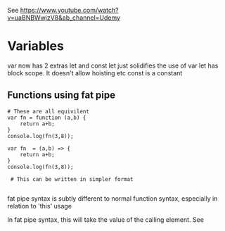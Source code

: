 See https://www.youtube.com/watch?v=uaBNBWwjzV8&ab_channel=Udemy

# Variables
var now has 2 extras
let and const
let just solidifies the use of var
let has block scope. It doesn't allow hoisting etc
const is a constant

## Functions using fat pipe
```
# These are all equivilent
var fn = function (a,b) {
    return a+b;
}
console.log(fn(3,8));

var fn  = (a,b) => {
    return a+b;
}
console.log(fn(3,8));

 # This can be written in simpler format


```

fat pipe syntax is subtly different to normal function syntax, especially in relation to 'this' usage

In fat pipe syntax, this will take the value of the calling element. See
